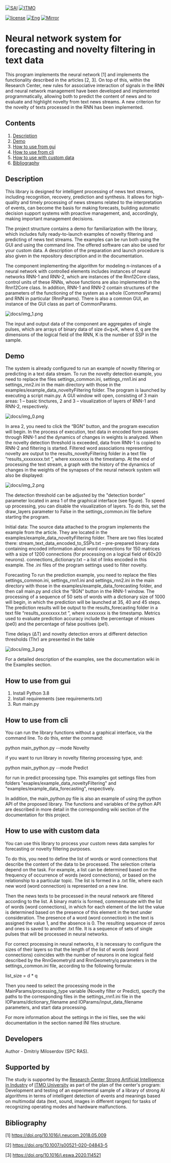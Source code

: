 [![SAI](https://github.com/ITMO-NSS-team/open-source-ops/blob/master/badges/SAI_badge_flat.svg)](https://sai.itmo.ru/)
[![ITMO](https://github.com/ITMO-NSS-team/open-source-ops/blob/master/badges/ITMO_badge_flat.svg)](https://en.itmo.ru/en/)

[![license](https://img.shields.io/github/license/dmmil/rnn_text_stream_analyzer)](https://github.com/dmmil/rnn_text_stream_analyzer/blob/main/LICENSE)
[![Eng](https://img.shields.io/badge/lang-ru-yellow.svg)](/README.md)
[![Mirror](https://camo.githubusercontent.com/9bd7b8c5b418f1364e72110a83629772729b29e8f3393b6c86bff237a6b784f6/68747470733a2f2f62616467656e2e6e65742f62616467652f6769746c61622f6d6972726f722f6f72616e67653f69636f6e3d6769746c6162)](https://gitlab.actcognitive.org/itmo-sai-code/rnn_text_stream_analyzer)

# Neural network system for forecasting and novelty filtering in text data

This program implements the neural network [1] and implements the functionality described in the articles [2, 3]. On top of this, within the Research Center, new rules for associative interaction of signals in the RNN and neural network management have been developed and implemented programmatically, allowing both to predict the content of news and to evaluate and highlight novelty from text news streams. A new criterion for the novelty of texts processed in the RNN has been implemented.

## Contents

1. [Description](#description)
2. [Demo](#demo)
3. [How to use from gui](#how-to-use-from-gui)
4. [How to use from cli](#how-to-use-from-cli)
5. [How to use with custom data](#how-to-use-with-custom-data)
6. [Bibliography](#bibliography)


## Description
This library is designed for intelligent processing of news text streams, including recognition, recovery, prediction and synthesis. It allows for high-quality and timely processing of news streams related to the interpretation of events, can become the basis for making forecasts, building automatic decision support systems with proactive management, and, accordingly, making important management decisions.

The project structure contains a demo for familiarization with the library, which includes fully ready-to-launch examples of novelty filtering and predicting of news text streams. The examples can be run both using the GUI and using the command line. The offered software can also be used for your custom data. A description of the preparation and launch procedure is also given in the repository description and in the documentation.

The component implementing the algorithm for modeling n-instances of a neural network with controlled elements includes instances of neural networks RNN-1 and RNN-2, which are instances of the Rnn12Core class, control units of these RNNs, whose functions are also implemented in the Rnn12Core class. In addition, RNN-1 and RNN-2 contain structures of the parameters of the functioning of the system as a whole (CommonParams) and RNN in particular (RnnParams). There is also a common GUI, an instance of the GUI class as part of CommonParams.

![docs/img_1.png](docs/img_1.png)

The input and output data of the component are aggregates of single pulses, which are arrays of binary data of size d×q×K, where d, q are the dimensions of the logical field of the RNN, K is the number of SSP in the sample.

## Demo
The system is already configured to run an example of novelty filtering or predicting in a text data stream.
To run the novelty detection example, you need to replace the files settings_common.ini, settings_rnn1.ini and settings_rnn2.ini in the main directory with those in the examples/example_data_noveltyFiltering folder.
The program is launched by executing a script main.py. A GUI window will open, consisting of 3 main areas: 1 – basic tinctures, 2 and 3 – visualization of layers of RNN-1 and RNN-2, respectively.

![docs/img_0.png](docs/img_0.png)


In area 2, you need to click the “BGN” button, and the program execution will begin.
In the process of execution, text data in encoded form passes through RNN-1 and the dynamics of changes in weights is analyzed. When the novelty detection threshold is exceeded, data from RNN-1 is copied to RNN-2 and filtering is started. Filtered word associations representing novelty are output to the results_noveltyFiltering folder in a text file “results_xxxxxxxx.txt ”, where xxxxxxxx is the timestamp. At the end of processing the text stream, a graph with the history of the dynamics of changes in the weights of the synapses of the neural network system will also be displayed:

![docs/img_2.png](docs/img_2.png)

The detection threshold can be adjusted by the "detection border" parameter located in area 1 of the graphical interface (see figure).
To speed up processing, you can disable the visualization of layers. To do this, set the draw_layers parameter to False in the settings_common.ini file before starting the program.

Initial data:
The source data attached to the program implements the example from the article. They are located in the examples/example_data_noveltyFiltering folder. There are two files located there:
stream_text_data_encoded_to_SSPs.txt – pre-prepared binary data containing encoded information about word connections for 150 matrices with a size of 1200 connections (for processing on a logical field of 60x20 neurons).
connections_dictionary.txt – a list of links encoded in this example.
The .ini files of the program settings used to filter novelty.

Forecasting
To run the prediction example, you need to replace the files settings_common.ini, settings_rnn1.ini and settings_rnn2.ini in the main directory with those in the examples/example_data_forecasting folder, and then call main.py and click the “BGN” button in the RNN-1 window. The processing of a sequence of 50 sets of words with a dictionary size of 1000 will begin, in which the prediction will be launched at 35, 40 and 45 steps. The prediction results will be output to the results_forecasting folder in a text file “results_xxxxxxxx.txt ”, where xxxxxxxx is the timestamp.
Metrics used to evaluate prediction accuracy include the percentage of misses (pe0) and the percentage of false positives (pe1).

Time delays (ΔT) and novelty detection errors at different detection thresholds (Thr) are presented in the table

![docs/img_3.png](docs/img_3.png)

For a detailed description of the examples, see the documentation wiki in the Examples section.

## How to use from gui

1. Install Python 3.8
2. Install requirements (see requirements.txt)
3. Run main.py

## How to use from cli

You can run the library functions without a graphical interface, via the command line. To do this, enter the command:

python main_python.py --mode Novelty

if you want to run library in novelty filtering processing type, and:

python main_python.py --mode Predict

for run in predict processing type. This examples got settings files from folders "exaples/example_data_noveltyFiltering" and "examples/example_data_forecasting", respectively.

In addition, the main_python.py file is also an example of using the python API of the proposed library. The functions and variables of the python API are described in more detail in the corresponding wiki section of the documentation for this project.

## How to use with custom data

You can use this library to process your custom news data samples for forecasting or novelty filtering purposes.

To do this, you need to define the list of words or word connections that describe the content of the data to be processed. The selection criteria depend on the task. For example, a list can be determined based on the frequency of occurrence of words (word connections), or based on the relationship to a particular topic. The list is formed in a .txt file, where each new word (word connection) is represented on a new line.

Then the news texts to be processed in the neural network are filtered according to the list. A binary matrix is formed, commensurate with the list of words (word connections), in which for each element of the list the value is determined based on the presence of this element in the text under consideration. The presence of a word (word connection) in the text is assigned the value 1, and the absence is 0. The resulting sequence of zeros and ones is saved to another .txt file. It is a sequence of sets of single pulses that will be processed in neural networks.

For correct processing in neural networks, it is necessary to configure the sizes of their layers so that the length of the list of words (word connections) coincides with the number of neurons in one logical field described by the RnnGeometry/d and RnnGeometry/q parameters in the settings_common.ini file, according to the following formula:

list_size = d * q

Then you need to select the processing mode in the MainParams/processing_type variable (Novelty filter or Predict), specify the paths to the corresponding files in the settings_rnn1.ini file in the IOParams/dictionary_filename and IOParams/input_data_filename parameters, and start data processing.

For more information about the settings in the ini files, see the wiki documentation in the section named INI files structure.

## Developers

Author - Dmitriy Miloserdov (SPC RAS). 

## Supported by

The study is supported by the [Research Center Strong Artificial Intelligence in Industry](https://sai.itmo.ru/) 
of [ITMO University](https://en.itmo.ru/) as part of the plan of the center's program: Development and testing of an experimental sample of a library of strong AI algorithms in terms of intelligent detection of events and meanings based on multimodal data (text, sound, images in different ranges) for tasks of recognizing operating modes and hardware malfunctions.

## Bibliography

[1] https://doi.org/10.1016/j.neucom.2018.05.009

[2] https://doi.org/10.1007/s00521-020-04843-5

[3] https://doi.org/10.1016/j.eswa.2020.114521

